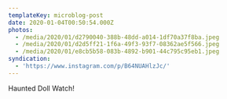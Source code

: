 ```yaml
---
templateKey: microblog-post
date: 2020-01-04T00:50:54.000Z
photos:
  - /media/2020/01/d2790040-388b-48dd-a014-1df70a37f8ba.jpeg
  - /media/2020/01/d2d5ff21-1f6a-49f3-93f7-08362ae5f566.jpeg
  - /media/2020/01/e8cb5b58-083b-4892-b901-44c795c95eb1.jpeg
syndication:
  - 'https://www.instagram.com/p/B64NUAHlzJc/'
---
```


Haunted Doll Watch!
